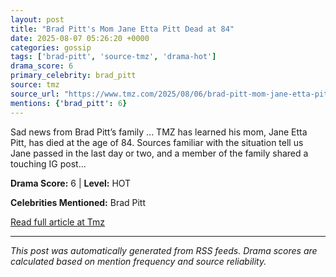 ```yaml
---
layout: post
title: "Brad Pitt's Mom Jane Etta Pitt Dead at 84"
date: 2025-08-07 05:26:20 +0000
categories: gossip
tags: ['brad-pitt', 'source-tmz', 'drama-hot']
drama_score: 6
primary_celebrity: brad_pitt
source: tmz
source_url: "https://www.tmz.com/2025/08/06/brad-pitt-mom-jane-etta-pitt-dead/"
mentions: {'brad_pitt': 6}
---
```


Sad news from Brad Pitt’s family ... TMZ has learned his mom, Jane Etta Pitt, has died at the age of 84. Sources familiar with the situation tell us Jane passed in the last day or two, and a member of the family shared a touching IG post&hellip;

**Drama Score:** 6 | **Level:** HOT

**Celebrities Mentioned:** Brad Pitt

[Read full article at Tmz](https://www.tmz.com/2025/08/06/brad-pitt-mom-jane-etta-pitt-dead/)

---
*This post was automatically generated from RSS feeds. Drama scores are calculated based on mention frequency and source reliability.*

